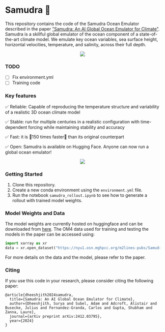 # Samudra 🌊
This repository contains the code of the Samudra Ocean Emulator described in the paper ["Samudra: An AI Global Ocean Emulator for Climate"](https://arxiv.org/abs/2412.03795). Samudra is a skillful global emulator of the ocean component of a state-of-the-art climate model. We emulate key ocean variables, sea surface height, horizontal velocities, temperature, and salinity, across their full depth. 

<p align="center">
  <img src="/assets/globe.gif" >
</p>

### TODO
- [ ] Fix environment.yml
- [ ] Training code

### Key features

✅ Reliable: Capable of reproducing the temperature structure and variability of a realistic 3D ocean climate model

✅ Stable: run for multiple centuries in a realistic configuration with time-dependent forcing while maintaining stability and accuracy 

✅ Fast: it is 🚅150 times faster🚅 than its original counterpart 

✅ Open: Samudra is available on Hugging Face. Anyone can now run a global ocean emulator! 

<p align="center">
  <img src="/assets/enso.gif" >
</p>

### Getting Started
1. Clone this repository. 
2. Create a new conda environment using the `environment.yml` file.
3. Run the notebook `samudra_rollout.ipynb` to see how to generate a rollout with trained model weights.

### Model Weights and Data
The model weights are currently hosted on huggingface and can be downloaded from [here](https://huggingface.co/M2LInES/Samudra). The OM4 data used for training and testing the models in the paper can be accessed using: 

```python
import xarray as xr
data = xr.open_dataset("https://nyu1.osn.mghpcc.org/m2lines-pubs/Samudra/OM4", engine='zarr', chunks={})
```

For more details on the data and the model, please refer to the paper.

### Citing
If you use this code in your research, please consider citing the following paper:
```
@article{dheeshjith2024samudra,
  title={Samudra: An AI Global Ocean Emulator for Climate},
  author={Dheeshjith, Surya and Subel, Adam and Adcroft, Alistair and Busecke, Julius and Fernandez-Granda, Carlos and Gupta, Shubham and Zanna, Laure},
  journal={arXiv preprint arXiv:2412.03795},
  year={2024}
}
```
